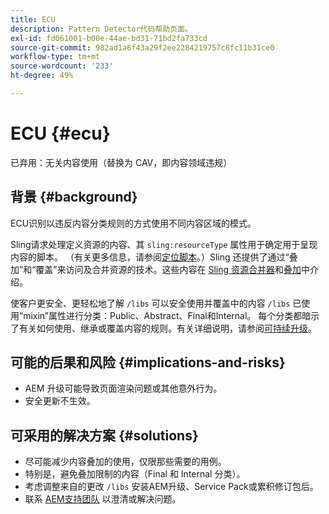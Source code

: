 ```yaml
---
title: ECU
description: Pattern Detector代码帮助页面。
exl-id: fd061001-b00e-44ae-bd31-71bd2fa733cd
source-git-commit: 982ad1a6f43a29f2ee2284219757c8fc11b31ce0
workflow-type: tm+mt
source-wordcount: '233'
ht-degree: 49%

---
```


# ECU {#ecu}

已弃用：无关内容使用（替换为 CAV，即内容领域违规）

## 背景 {#background}

ECU识别以违反内容分类规则的方式使用不同内容区域的模式。

Sling请求处理定义资源的内容、其 `sling:resourceType` 属性用于确定用于呈现内容的脚本。 （有关更多信息，请参阅[定位脚本](https://experienceleague.adobe.com/en/docs/experience-manager-65/content/implementing/developing/introduction/the-basics#locating-the-script)。）Sling 还提供了通过“叠加”和“覆盖”来访问及合并资源的技术。这些内容在 [Sling 资源合并器](https://experienceleague.adobe.com/en/docs/experience-manager-65/content/implementing/developing/platform/sling-resource-merger)和[叠加](https://experienceleague.adobe.com/en/docs/experience-manager-65/content/implementing/developing/platform/overlays)中介绍。

使客户更安全、更轻松地了解 `/libs` 可以安全使用并覆盖中的内容 `/libs` 已使用“mixin”属性进行分类：Public、Abstract、Final和Internal。 每个分类都暗示了有关如何使用、继承或覆盖内容的规则。有关详细说明，请参阅[可持续升级](https://experienceleague.adobe.com/en/docs/experience-manager-65/content/implementing/deploying/upgrading/sustainable-upgrades)。

## 可能的后果和风险 {#implications-and-risks}

* AEM 升级可能导致页面渲染问题或其他意外行为。
* 安全更新不生效。

## 可采用的解决方案 {#solutions}

* 尽可能减少内容叠加的使用，仅限那些需要的用例。
* 特别是，避免叠加限制的内容（Final 和 Internal 分类）。
* 考虑调整来自的更改 `/libs` 安装AEM升级、Service Pack或累积修订包后。
* 联系 [AEM支持团队](https://helpx.adobe.com/cn/enterprise/using/support-for-experience-cloud.html) 以澄清或解决问题。
